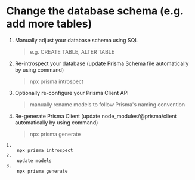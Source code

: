 # Change the database schema (e.g. add more tables)

1. Manually adjust your database schema using SQL
    > e.g. CREATE TABLE, ALTER TABLE
2. Re-introspect your database (update Prisma Schema file automatically by using
   command)
    > npx prisma introspect
3. Optionally re-configure your Prisma Client API
    > manually rename models to follow Prisma's naming convention
4. Re-generate Prisma Client (update node_modules/@prisma/client automatically
   by using command)
    > npx prisma generate

```
1. 
    npx prisma introspect
2. 
    update models
3.
    npx prisma generate
```
